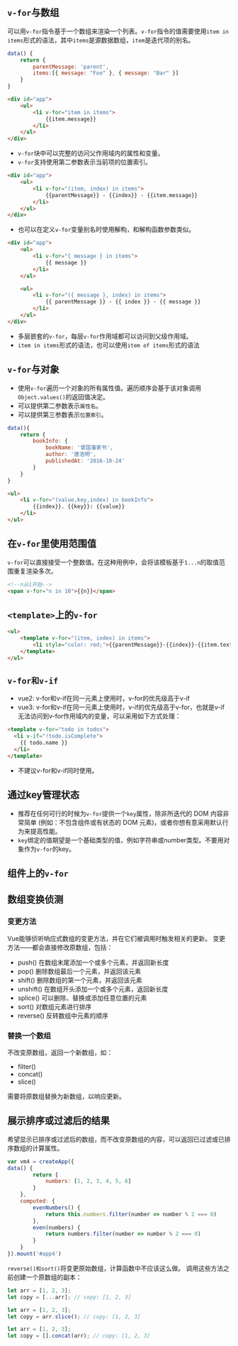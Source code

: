 ## `v-for`与数组
可以用`v-for`指令基于一个数组来渲染一个列表。`v-for`指令的值需要使用`item in items`形式的语法，其中`items`是源数据数组，`item`是迭代项的别名。

```js
data() {
    return {
        parentMessage: 'parent',
        items:[{ message: "Foo" }, { message: "Bar" }]
    }
}
```

```html
<div id="app">
    <ul>
        <li v-for="item in items">
            {{item.message}}
        </li>
    </ul>
</div>
```

* `v-for`块中可以完整的访问父作用域内的属性和变量。
* `v-for`支持使用第二参数表示当前项的位置索引。

```html
<div id="app">
    <ul>
        <li v-for="(item, index) in items">
            {{parentMessage}} - {{index}} - {{item.message}}
        </li>
    </ul>
</div>
```

* 也可以在定义`v-for`变量别名时使用解构，和解构函数参数类似。

```html
<div id="app">
    <ul>
        <li v-for="{ message } in items">
            {{ message }}
        </li>
    </ul>

    <ul>
        <li v-for="({ message }, index) in items">
            {{ parentMessage }} - {{ index }} - {{ message }}
        </li>
    </ul>
</div>
```

* 多层嵌套的`v-for`，每层`v-for`作用域都可以访问到父级作用域。
* `item in items`形式的语法，也可以使用`item of items`形式的语法

## `v-for`与对象

* 使用`v-for`遍历一个对象的所有属性值。遍历顺序会基于该对象调用`Object.values()`的返回值决定。
* 可以提供第二参数表示`属性名`。
* 可以提供第三参数表示`位置索引`。

```js
data(){
    return {
        bookInfo: {
            bookName: '曾国藩家书',
            author: '唐浩明',
            publishedAt: '2016-10-24'
        }
    }
}
```

```html
<ul>
    <li v-for="(value,key,index) in bookInfo">
        {{index}}. {{key}}: {{value}}
    </li>
</ul>
```

## 在`v-for`里使用范围值
`v-for`可以直接接受一个整数值。在这种用例中，会将该模板基于`1...n`的取值范围重复渲染多次。

```html
<!--n从1开始-->
<span v-for="n in 10">{{n}}</span>
```

## `<template>`上的`v-for`

```html
<ul>
    <template v-for="(item, index) in items">
        <li style="color: red;">{{parentMessage}}-{{index}}-{{item.text}}</li>
    </template>
</ul>
```

## `v-for和v-if`
* vue2: v-for和v-if在同一元素上使用时，v-for的优先级高于v-if
* vue3: v-for和v-if在同一元素上使用时，v-if的优先级高于v-for，也就是v-if无法访问到v-for作用域内的变量，可以采用如下方式处理：

```html
<template v-for="todo in todos">
  <li v-if="!todo.isComplete">
    {{ todo.name }}
  </li>
</template>
```

* 不建议v-for和v-if同时使用。

## 通过key管理状态

* 推荐在任何可行的时候为`v-for`提供一个`key`属性，除非所迭代的 DOM 内容非常简单 (例如：不包含组件或有状态的 DOM 元素)，或者你想有意采用默认行为来提高性能。
* `key`绑定的值期望是一个基础类型的值，例如字符串或number类型。不要用对象作为`v-for`的key。

## 组件上的`v-for`


## 数组变换侦测
### 变更方法
Vue能够侦听响应式数组的变更方法，并在它们被调用时触发相关的更新。
变更方法——都会直接修改原数组，包括：
* push() 在数组末尾添加一个或多个元素，并返回新长度
* pop() 删除数组最后一个元素，并返回该元素
* shift() 删除数组的第一个元素，并返回该元素
* unshift() 在数组开头添加一个或多个元素，返回新长度
* splice() 可以删除、替换或添加任意位置的元素
* sort() 对数组元素进行排序
* reverse() 反转数组中元素的顺序

### 替换一个数组
不改变原数组，返回一个新数组，如：
* filter()
* concat()
* slice()

需要将原数组替换为新数组，以响应更新。

## 展示排序或过滤后的结果
希望显示已排序或过滤后的数组，而不改变原数组的内容，可以返回已过滤或已排序数组的计算属性。

```js
var vm4 = createApp({
data() {
        return {
            numbers: [1, 2, 3, 4, 5, 6]
        }
    },
    computed: {
        evenNumbers() {
            return this.numbers.filter(number => number % 2 === 0)
        },
        even(numbers) {
            return numbers.filter(number => number % 2 === 0)
        }
    }
}).mount('#app4')
```

`reverse()和sort()`将变更原始数组，计算函数中不应该这么做。
调用这些方法之前创建一个原数组的副本：
```js
let arr = [1, 2, 3];
let copy = [...arr]; // copy: [1, 2, 3]

let arr = [1, 2, 3];
let copy = arr.slice(); // copy: [1, 2, 3]

let arr = [1, 2, 3];
let copy = [].concat(arr); // copy: [1, 2, 3]
```